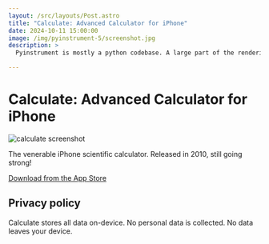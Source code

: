 ```yaml
---
layout: /src/layouts/Post.astro
title: "Calculate: Advanced Calculator for iPhone"
date: 2024-10-11 15:00:00
image: /img/pyinstrument-5/screenshot.jpg
description: >
  Pyinstrument is mostly a python codebase. A large part of the rendering pipeline existed as functions called 'processors' - these functions transform the tree of frame objects to produce different readouts.

---
```


# Calculate: Advanced Calculator for iPhone

![calculate screenshot](/img/calculate/screenshot.png)

The venerable iPhone scientific calculator. Released in 2010, still going strong!

[Download from the App Store](https://apps.apple.com/us/app/calculate-advanced-calculator/id389777495)

## Privacy policy

Calculate stores all data on-device. No personal data is collected. No data leaves your device.
